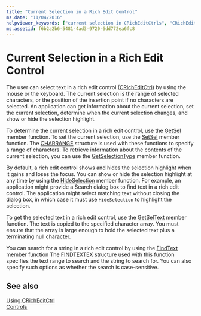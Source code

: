 ```yaml
---
title: "Current Selection in a Rich Edit Control"
ms.date: "11/04/2016"
helpviewer_keywords: ["current selection in CRichEditCtrls", "CRichEditCtrl class [MFC], current selection in", "rich edit controls [MFC], current selection in", "selection, current in CRichEditCtrl"]
ms.assetid: f6b2a2b6-5481-4ad3-9720-6dd772ea6fc8
---
```

# Current Selection in a Rich Edit Control

The user can select text in a rich edit control ([CRichEditCtrl](../mfc/reference/cricheditctrl-class.md)) by using the mouse or the keyboard. The current selection is the range of selected characters, or the position of the insertion point if no characters are selected. An application can get information about the current selection, set the current selection, determine when the current selection changes, and show or hide the selection highlight.

To determine the current selection in a rich edit control, use the [GetSel](../mfc/reference/cricheditctrl-class.md#getsel) member function. To set the current selection, use the [SetSel](../mfc/reference/cricheditctrl-class.md#setsel) member function. The [CHARRANGE](/windows/desktop/api/richedit/ns-richedit-charrange) structure is used with these functions to specify a range of characters. To retrieve information about the contents of the current selection, you can use the [GetSelectionType](../mfc/reference/cricheditctrl-class.md#getselectiontype) member function.

By default, a rich edit control shows and hides the selection highlight when it gains and loses the focus. You can show or hide the selection highlight at any time by using the [HideSelection](../mfc/reference/cricheditctrl-class.md#hideselection) member function. For example, an application might provide a Search dialog box to find text in a rich edit control. The application might select matching text without closing the dialog box, in which case it must use `HideSelection` to highlight the selection.

To get the selected text in a rich edit control, use the [GetSelText](../mfc/reference/cricheditctrl-class.md#getseltext) member function. The text is copied to the specified character array. You must ensure that the array is large enough to hold the selected text plus a terminating null character.

You can search for a string in a rich edit control by using the [FindText](../mfc/reference/cricheditctrl-class.md#findtext) member function The [FINDTEXTEX](/windows/desktop/api/richedit/ns-richedit-findtextexa) structure used with this function specifies the text range to search and the string to search for. You can also specify such options as whether the search is case-sensitive.

## See also

[Using CRichEditCtrl](../mfc/using-cricheditctrl.md)<br/>
[Controls](../mfc/controls-mfc.md)
